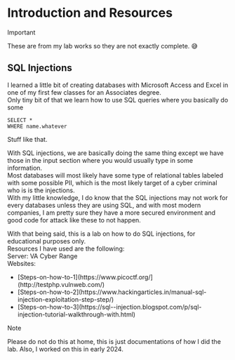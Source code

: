 # Introduction and Resources
> [!IMPORTANT] 
> These are from my lab works so they are not exactly complete. :sweat_smile:<br />

## SQL Injections
I learned a little bit of creating databases with Microsoft Access and Excel in one of my first few classes for an Associates degree. <br />
Only tiny bit of that we learn how to use SQL queries where you basically do some  <br />
```
SELECT * 
WHERE name.whatever
```

Stuff like that.

With SQL injections, we are basically doing the same thing except we have those in the input section where you would usually type in some information. <br />
Most databases will most likely have some type of relational tables labeled with some possible PII, which is the most likely target of a cyber criminal who is is the injections. <br />
With my little knowledge, I do know that the SQL injections may not work for every databases unless they are using SQL, and with most modern companies, I am pretty sure they have a more secured environment and good code for attack like these to not happen. <br />

With that being said, this is a lab on how to do SQL injections, for educational purposes only.<br />
Resources I have used are the following:<br />
Server: VA Cyber Range <br />
Websites:
  <ul>
    <li>[Steps-on-how-to-1](https://www.picoctf.org/](http://testphp.vulnweb.com/)</li>
    <li>[Steps-on-how-to-2](https://www.hackingarticles.in/manual-sql-injection-exploitation-step-step/)</li>
    <li>[Steps-on-how-to-3](https://sql--injection.blogspot.com/p/sql-injection-tutorial-walkthrough-with.html)</li>
  </ul>
  


> [!NOTE] 
> Please do not do this at home, this is just documentations of how I did the lab. 
> Also, I worked on this in early 2024.
